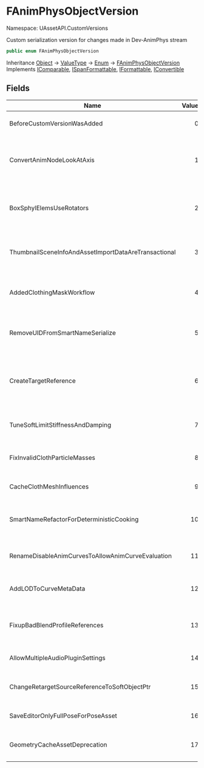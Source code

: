 # FAnimPhysObjectVersion

Namespace: UAssetAPI.CustomVersions

Custom serialization version for changes made in Dev-AnimPhys stream

```csharp
public enum FAnimPhysObjectVersion
```

Inheritance [Object](https://docs.microsoft.com/en-us/dotnet/api/system.object) → [ValueType](https://docs.microsoft.com/en-us/dotnet/api/system.valuetype) → [Enum](https://docs.microsoft.com/en-us/dotnet/api/system.enum) → [FAnimPhysObjectVersion](./uassetapi.customversions.fanimphysobjectversion.md)<br>
Implements [IComparable](https://docs.microsoft.com/en-us/dotnet/api/system.icomparable), [ISpanFormattable](https://docs.microsoft.com/en-us/dotnet/api/system.ispanformattable), [IFormattable](https://docs.microsoft.com/en-us/dotnet/api/system.iformattable), [IConvertible](https://docs.microsoft.com/en-us/dotnet/api/system.iconvertible)

## Fields

| Name | Value | Description |
| --- | --: | --- |
| BeforeCustomVersionWasAdded | 0 | Before any version changes were made |
| ConvertAnimNodeLookAtAxis | 1 | convert animnode look at to use just default axis instead of enum, which doesn't do much |
| BoxSphylElemsUseRotators | 2 | Change FKSphylElem and FKBoxElem to use Rotators not Quats for easier editing |
| ThumbnailSceneInfoAndAssetImportDataAreTransactional | 3 | Change thumbnail scene info and asset import data to be transactional |
| AddedClothingMaskWorkflow | 4 | Enabled clothing masks rather than painting parameters directly |
| RemoveUIDFromSmartNameSerialize | 5 | Remove UID from smart name serialize, it just breaks determinism |
| CreateTargetReference | 6 | Convert FName Socket to FSocketReference and added TargetReference that support bone and socket |
| TuneSoftLimitStiffnessAndDamping | 7 | Tune soft limit stiffness and damping coefficients |
| FixInvalidClothParticleMasses | 8 | Fix possible inf/nans in clothing particle masses |
| CacheClothMeshInfluences | 9 | Moved influence count to cached data |
| SmartNameRefactorForDeterministicCooking | 10 | Remove GUID from Smart Names entirely + remove automatic name fixup |
| RenameDisableAnimCurvesToAllowAnimCurveEvaluation | 11 | rename the variable and allow individual curves to be set |
| AddLODToCurveMetaData | 12 | link curve to LOD, so curve metadata has to include LODIndex |
| FixupBadBlendProfileReferences | 13 | Fixed blend profile references persisting after paste when they aren't compatible |
| AllowMultipleAudioPluginSettings | 14 | Allowing multiple audio plugin settings |
| ChangeRetargetSourceReferenceToSoftObjectPtr | 15 | Change RetargetSource reference to SoftObjectPtr |
| SaveEditorOnlyFullPoseForPoseAsset | 16 | Save editor only full pose for pose asset |
| GeometryCacheAssetDeprecation | 17 | Asset change and cleanup to facilitate new streaming system |
